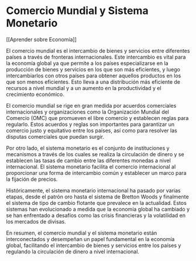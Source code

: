 # Comercio Mundial y Sistema Monetario

[[Aprender sobre Economía]]

El comercio mundial es el intercambio de bienes y servicios entre diferentes países a través de fronteras internacionales. Este intercambio es vital para la economía global ya que permite a los países especializarse en la producción de bienes y servicios en los que son más eficientes, y luego intercambiarlos con otros países para obtener aquellos productos en los que son menos eficientes. Esto lleva a una distribución más eficiente de recursos a nivel mundial y a un aumento en la productividad y el crecimiento económico.

El comercio mundial se rige en gran medida por acuerdos comerciales internacionales y organizaciones como la Organización Mundial del Comercio (OMC) que promueven el libre comercio y establecen reglas para regularlo. Estos acuerdos y reglas son importantes para garantizar un comercio justo y equitativo entre los países, así como para resolver las disputas comerciales que puedan surgir.

Por otro lado, el sistema monetario es el conjunto de instituciones y mecanismos a través de los cuales se realiza la circulación de dinero y se establecen las tasas de cambio entre las diferentes monedas a nivel internacional. El sistema monetario facilita el comercio internacional al proporcionar una forma de intercambio común y establecer un marco para la fijación de precios.

Históricamente, el sistema monetario internacional ha pasado por varias etapas, desde el patrón oro hasta el sistema de Bretton Woods y finalmente el sistema de tipo de cambio flotante que prevalece en la actualidad. Estos sistemas han evolucionado a medida que la economía global ha cambiado y se han enfrentado a desafíos como las crisis financieras y la volatilidad en los mercados de divisas.

En resumen, el comercio mundial y el sistema monetario están interconectados y desempeñan un papel fundamental en la economía global, facilitando el intercambio de bienes y servicios entre los países y regulando la circulación de dinero a nivel internacional.
